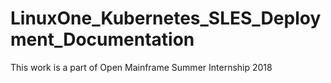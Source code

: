 # LinuxOne_Kubernetes_SLES_Deployment_Documentation
 This work is a part of Open Mainframe Summer Internship 2018
